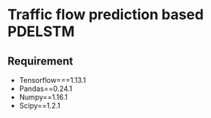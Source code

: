 # Traffic flow prediction based PDELSTM
## Requirement
- Tensorflow===1.13.1
- Pandas==0.24.1
- Numpy==1.16.1
- Scipy==1.2.1
